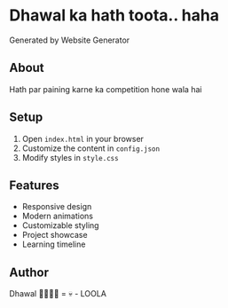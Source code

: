 # Dhawal ka hath toota.. haha

Generated by Website Generator

## About
Hath par paining karne ka competition hone wala hai

## Setup
1. Open `index.html` in your browser
2. Customize the content in `config.json`
3. Modify styles in `style.css`

## Features
- Responsive design
- Modern animations
- Customizable styling
- Project showcase
- Learning timeline

## Author
Dhawal 🤜🏻🫸🏻 = 💀 - LOOLA